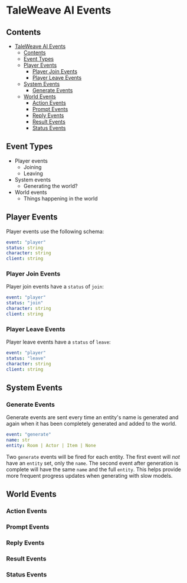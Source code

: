 # TaleWeave AI Events

## Contents

- [TaleWeave AI Events](#taleweave-ai-events)
  - [Contents](#contents)
  - [Event Types](#event-types)
  - [Player Events](#player-events)
    - [Player Join Events](#player-join-events)
    - [Player Leave Events](#player-leave-events)
  - [System Events](#system-events)
    - [Generate Events](#generate-events)
  - [World Events](#world-events)
    - [Action Events](#action-events)
    - [Prompt Events](#prompt-events)
    - [Reply Events](#reply-events)
    - [Result Events](#result-events)
    - [Status Events](#status-events)

## Event Types

- Player events
  - Joining
  - Leaving
- System events
  - Generating the world?
- World events
  - Things happening in the world

## Player Events

Player events use the following schema:

```yaml
event: "player"
status: string
character: string
client: string
```

### Player Join Events

Player join events have a `status` of `join`:

```yaml
event: "player"
status: "join"
character: string
client: string
```

### Player Leave Events

Player leave events have a `status` of `leave`:

```yaml
event: "player"
status: "leave"
character: string
client: string
```

## System Events

### Generate Events

Generate events are sent every time an entity's name is generated and again when it has been completely generated and
added to the world.

```yaml
event: "generate"
name: str
entity: Room | Actor | Item | None
```

Two `generate` events will be fired for each entity. The first event will *not* have an `entity` set, only the `name`.
The second event after generation is complete will have the same `name` and the full `entity`. This helps provide
more frequent progress updates when generating with slow models.

## World Events

### Action Events

### Prompt Events

### Reply Events

### Result Events

### Status Events
